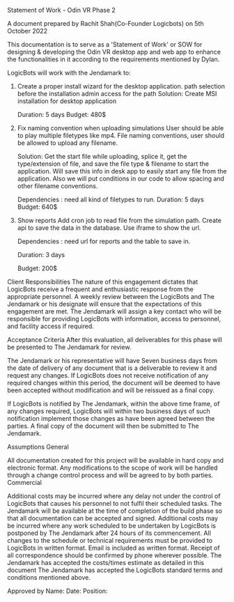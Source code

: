 Statement of Work - Odin VR Phase 2

A document prepared by Rachit Shah(Co-Founder Logicbots) on 5th October 2022


This documentation is to serve as a 'Statement of Work' or SOW for designing & developing the Odin VR desktop app and web app to enhance the functionalities in it according to the requirements mentioned by Dylan.

LogicBots will work with the Jendamark to:

1.	Create a proper install wizard for the desktop application. 
     path selection before the installation
     admin access for the path
    Solution:
    Create MSI installation for desktop application
   
    Duration: 5 days
    Budget: 480$

2.	Fix naming convention when uploading simulations 
    User should be able to play multiple filetypes like mp4.
    File naming conventions, user should be allowed to upload any filename.

    Solution:
    Get the start file while uploading, splice it, get the type/extension of file, and save the file type & filename to start the application. Will save this info in desk app to easily start any file from the application.
    Also we will put conditions in our code to allow spacing and other filename conventions.

    Dependencies : need all kind of filetypes to run.
      Duration: 5 days
      Budget: 640$

3.	Show reports
    Add cron job to read file from the simulation path.
    Create api to save the data in the database.
    Use iframe to show the url.

    Dependencies : need url for reports  and the table to save in.

    Duration: 3 days

    Budget: 200$



Client Responsibilities
The nature of this engagement dictates that LogicBots receive a frequent and enthusiastic response from the appropriate personnel.
A weekly review between the LogicBots and The Jendamark or his designate will ensure that the expectations of this engagement are met.
The Jendamark will assign a key contact who will be responsible for providing LogicBots with information, access to personnel, and facility access if required.

Acceptance Criteria
After this evaluation, all deliverables for this phase will be presented to The Jendamark for review.

The Jendamark or his representative will have Seven business days from the date of delivery of any document that is a deliverable to review it and request any changes. If LogicBots does not receive notification of any required changes within this period, the document will be deemed to have been accepted without modification and will be reissued as a final copy.

If LogicBots is notified by The Jendamark, within the above time frame, of any changes required, LogicBots will within two business days of such notification implement those changes as have been agreed between the parties. A final copy of the document will then be submitted to The Jendamark.

Assumptions
General

All documentation created for this project will be available in hard copy and electronic format.
Any modifications to the scope of work will be handled through a change control process and will be agreed to by both parties.
Commercial

Additional costs may be incurred where any delay not under the control of LogicBots that causes his personnel to not fulfil their scheduled tasks.
The Jendamark will be available at the time of completion of the build phase so that all documentation can be accepted and signed.
Additional costs may be incurred where any work scheduled to be undertaken by LogicBots is postponed by The Jendamark after 24 hours of its commencement.
All changes to the schedule or technical requirements must be provided to LogicBots in written format. Email is included as written format. Receipt of all correspondence should be confirmed by phone wherever possible.
The Jendamark has accepted the costs/times estimate as detailed in this document
The Jendamark has accepted the LogicBots standard terms and conditions mentioned above.

Approved by
Name:
Date:
Position:
